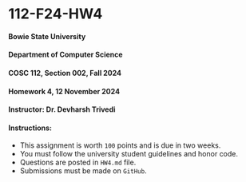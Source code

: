 # 112-F24-HW4

#### Bowie State University
#### Department of Computer Science
#### COSC 112, Section 002, Fall 2024
#### Homework 4, 12 November 2024
#### Instructor: Dr. Devharsh Trivedi


#### Instructions:
- This assignment is worth ```100``` points and is due in two weeks.
- You must follow the university student guidelines and honor code.
- Questions are posted in ```HW4.md``` file.
- Submissions must be made on ```GitHub```.
